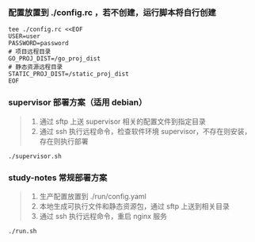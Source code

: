 ### 配置放置到 ./config.rc ，若不创建，运行脚本将自行创建
```shell
tee ./config.rc <<EOF
USER=user
PASSWORD=password
# 项目远程目录
GO_PROJ_DIST=/go_proj_dist
# 静态资源远程目录
STATIC_PROJ_DIST=/static_proj_dist
EOF
```

### supervisor 部署方案（适用 debian）
> 1. 通过 sftp 上送 supervisor 相关的配置文件到指定目录
> 1. 通过 ssh 执行远程命令，检查软件环境 supervisor，不存在则安装，存在则执行部署
```shell
./supervisor.sh
```

### study-notes 常规部署方案
> 1. 生产配置放置到 ./run/config.yaml
> 1. 本地生成可执行文件和静态资源包，通过 sftp 上送到相关目录
> 1. 通过 ssh 执行远程命令，重启 nginx 服务
```shell
./run.sh
```

